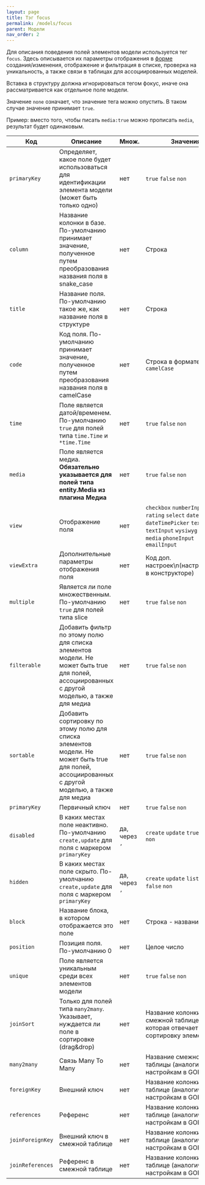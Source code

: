 ```yaml
---
layout: page
title: Тэг focus
permalink: /models/focus
parent: Модели
nav_order: 2
---
```

Для описания поведения полей элементов модели используется тег `focus`. Здесь описывается их параметры отображения в [форме](https://wiki.aeroidea.ru/doc/polya-formy-oeQjkUPc4y) создания/изменения, отображение и фильтрация в списке, проверка на уникальность, а также связи в таблицах для ассоциированных моделей.

Вставка в структуру должна игнорироваться тегом фокус, иначе она рассматривается как отдельное поле модели.

Значение `none` означает, что значение тега можно опустить. В таком случае значение принимает `true`.

Пример: вместо того, чтобы писать `media:true` можно прописать `media`, результат будет одинаковым.


| Код | Описание | Множ. | Значения |
|----|----|----|----|
| `primaryKey` | Определяет, какое поле будет использоваться для идентификации элемента модели (может быть только одно) | нет | `true` `false` `non` |
| `column` | Название колонки в базе. По-умолчанию принимает значение, полученное путем преобразования названия поля в snake_case | нет | Строка |
| `title` | Название поля. По-умолчанию такое же, как название поля в структуре | нет | Строка |
| `code` | Код поля. По-умолчанию принимает значение, полученное путем преобразования названия поля в camelCase | нет | Строка в формате `camelCase` |
| `time` | Поле является датой/временем. По-умолчанию `true` для полей типа `time.Time` и `*time.Time` | нет | `true` `false` `non` |
| `media` | Поле является медиа. **Обязательно указывается для полей типа entity.Media из плагина Медиа** | нет | `true` `false` `non` |
| `view` | Отображение поля | нет | `checkbox` `numberInput` `rating` `select` `datePicker` `dateTimePicker` `textarea` `textInput` `wysiwyg` `editorJs` `media` `phoneInput` `emailInput` |
| `viewExtra` | Дополнительные параметры отображения поля | нет | Код доп. настроек\n(настраивается в конструкторе) |
| `multiple` | Является ли поле множественным. По-умолчанию `true` для полей типа slice | нет | `true` `false` `non` |
| `filterable` | Добавить фильтр по этому полю для списка элементов модели. Не может быть true для полей, ассоциированных с другой моделью, а также для медиа | нет | `true` `false` `non` |
| `sortable` | Добавить сортировку по этому полю для списка элементов модели. Не может быть true для полей, ассоциированных с другой моделью, а также для медиа | нет | `true` `false` `non` |
| `primaryKey` | Первичный ключ | нет | `true` `false` `non` |
| `disabled` | В каких местах поле неактивно. По-умолчанию `create,update` для поля с маркером `primaryKey` | да, через `,` | `create` `update` `true` `false` `non` |
| `hidden` | В каких местах поле скрыто. По-умолчанию `create,update` для поля с маркером `primaryKey` | да, через `,` | `create` `update` `list` `true` `false` `non` |
| `block` | Название блока, в котором отображается это поле | нет | Строка - название блока |
| `position` | Позиция поля. По-умолчанию 0 | нет | Целое число |
| `unique` | Поле является уникальным среди всех элементов модели | нет | `true` `false` `non` |
| `joinSort` | Только для полей типа `many2many`. Указывает, нуждается ли поле в сортировке (drag&drop) | нет | Название колонки в смежной таблице, которая отвечает за сортировку элементов |
| `many2many` | Связь Many To Many | нет | Название смежной таблицы (аналогично настройкам в GORM) |
| `foreignKey` | Внешний ключ | нет | Название колонки в таблице (аналогично настройкам в GORM) |
| `references` | Референс | нет | Название колонки в таблице (аналогично настройкам в GORM) |
| `joinForeignKey` | Внешний ключ в смежной таблице | нет | Название колонки в таблице (аналогично настройкам в GORM) |
| `joinReferences` | Референс в смежной таблице | нет | Название колонки в таблице (аналогично настройкам в GORM) |
